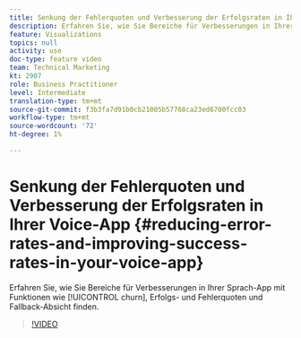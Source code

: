 ```yaml
---
title: Senkung der Fehlerquoten und Verbesserung der Erfolgsraten in Ihrer Voice-App
description: Erfahren Sie, wie Sie Bereiche für Verbesserungen in Ihrer Sprach-App mit Funktionen wie Kehren, Erfolgs- und Fehlerquoten und Fallback-Absicht finden.
feature: Visualizations
topics: null
activity: use
doc-type: feature video
team: Technical Marketing
kt: 2907
role: Business Practitioner
level: Intermediate
translation-type: tm+mt
source-git-commit: f3b3fa7d91b0cb21005b57768ca23ed6700fcc03
workflow-type: tm+mt
source-wordcount: '72'
ht-degree: 1%

---
```



# Senkung der Fehlerquoten und Verbesserung der Erfolgsraten in Ihrer Voice-App {#reducing-error-rates-and-improving-success-rates-in-your-voice-app}

Erfahren Sie, wie Sie Bereiche für Verbesserungen in Ihrer Sprach-App mit Funktionen wie [!UICONTROL churn], Erfolgs- und Fehlerquoten und Fallback-Absicht finden.

>[!VIDEO](https://video.tv.adobe.com/v/27222/?quality=9)
